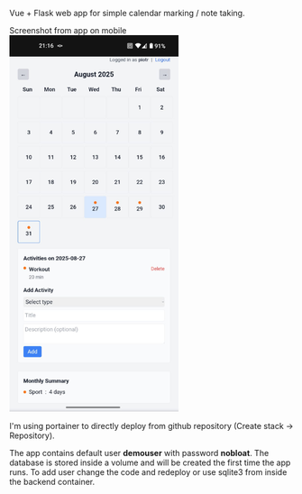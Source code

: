 Vue + Flask web app for simple calendar marking / note taking.

Screenshot from app on mobile
<img src="cal-image.jpg" alt="calendar app on mobile" width="300"/>


I'm using portainer to directly deploy from github repository (Create stack -> Repository).

The app contains default user __demouser__ with password __nobloat__.
The database is stored inside a volume and will be created the first time the app runs.
To add user change the code and redeploy or use sqlite3 from inside the backend container.

